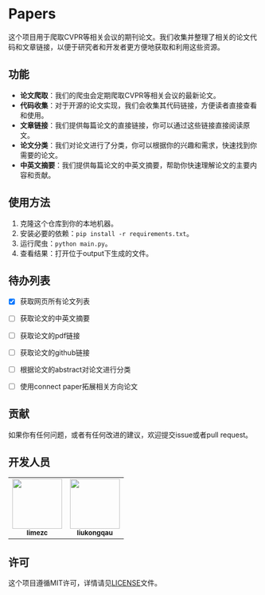 # Papers

这个项目用于爬取CVPR等相关会议的期刊论文。我们收集并整理了相关的论文代码和文章链接，以便于研究者和开发者更方便地获取和利用这些资源。

## 功能

- **论文爬取**：我们的爬虫会定期爬取CVPR等相关会议的最新论文。
- **代码收集**：对于开源的论文实现，我们会收集其代码链接，方便读者直接查看和使用。
- **文章链接**：我们提供每篇论文的直接链接，你可以通过这些链接直接阅读原文。
- **论文分类**：我们对论文进行了分类，你可以根据你的兴趣和需求，快速找到你需要的论文。
- **中英文摘要**：我们提供每篇论文的中英文摘要，帮助你快速理解论文的主要内容和贡献。

## 使用方法

1. 克隆这个仓库到你的本地机器。
2. 安装必要的依赖：`pip install -r requirements.txt`。
3. 运行爬虫：`python main.py`。
4. 查看结果：打开位于output下生成的文件。

## 待办列表
- [x] 获取网页所有论文列表
- [ ] 获取论文的中英文摘要
- [ ] 获取论文的pdf链接
- [ ] 获取论文的github链接
- [ ] 根据论文的abstract对论文进行分类
- [ ] 使用connect paper拓展相关方向论文


## 贡献

如果你有任何问题，或者有任何改进的建议，欢迎提交issue或者pull request。

## 开发人员

<table>
  <tr>
    <td align="center"><a href="https://github.com/limezc"><img src="https://github.com/limezc.png" width="100px;" alt=""/><br /><sub><b>limezc</b></sub></a><br /></td>
    <td align="center"><a href="https://github.com/liukongqau"><img src="https://github.com/liukongqau.png" width="100px;" alt=""/><br /><sub><b>liukongqau</b></sub></a><br /></td>
  </tr>
</table>

## 许可

这个项目遵循MIT许可，详情请见[LICENSE](LICENSE)文件。
